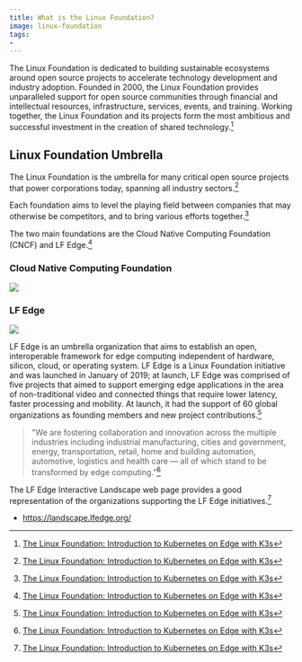 ```yaml
---
title: What is the Linux Foundation?
image: linux-foundation
tags:
- 
---
```

The Linux Foundation is dedicated to building sustainable ecosystems around open source projects to accelerate technology development and industry adoption. Founded in 2000, the Linux Foundation provides unparalleled support for open source communities through financial and intellectual resources, infrastructure, services, events, and training. Working together, the Linux Foundation and its projects form the most ambitious and successful investment in the creation of shared technology.[^1]

## Linux Foundation Umbrella

The Linux Foundation is the umbrella for many critical open source projects that power corporations today, spanning all industry sectors.[^1]

Each foundation aims to level the playing field between companies that may otherwise be competitors, and to bring various efforts together.[^1]

The two main foundations are the Cloud Native Computing Foundation (CNCF) and LF Edge.[^1]

### Cloud Native Computing Foundation

<img src="https://res.cloudinary.com/alchemist-cookbook/image/upload/cncf">

### LF Edge

<img src="https://res.cloudinary.com/alchemist-cookbook/image/upload/lf-edge">

LF Edge is an umbrella organization that aims to establish an open, interoperable framework for edge computing independent of hardware, silicon, cloud, or operating system. LF Edge is a Linux Foundation initiative and was launched in January of 2019; at launch, LF Edge was comprised of five projects that aimed to support emerging edge applications in the area of non-traditional video and connected things that require lower latency, faster processing and mobility. At launch, it had the support of 60 global organizations as founding members and new project contributions.[^1]

> "We are fostering collaboration and innovation across the multiple industries including industrial manufacturing, cities and government, energy, transportation, retail, home and building automation, automotive, logistics and health care — all of which stand to be transformed by edge computing."[^1]

The LF Edge Interactive Landscape web page provides a good representation of the organizations supporting the LF Edge initiatives.[^1]

- https://landscape.lfedge.org/

[^1]: [The Linux Foundation: Introduction to Kubernetes on Edge with K3s](https://www.edx.org/course/introduction-to-kubernetes-on-edge-with-k3s)